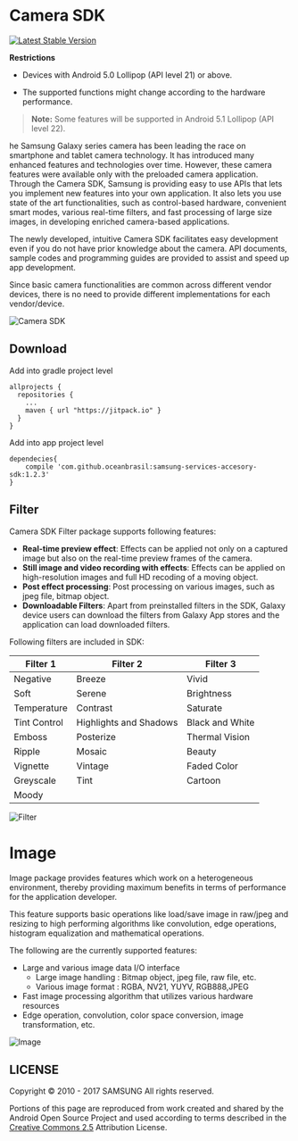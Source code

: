 # Camera SDK

[![Latest Stable Version](https://img.shields.io/badge/version-1.2.3-green.svg)](http://developer.samsung.com/galaxy/camera)

__Restrictions__

- Devices with Android 5.0 Lollipop (API level 21) or above.

- The supported functions might change according to the hardware performance.

> __Note:__ Some features will be supported in Android 5.1 Lollipop (API level 22).

he Samsung Galaxy series camera has been leading the race on smartphone and tablet camera technology. It has introduced many enhanced features and technologies over time. However, these camera features were available only with the preloaded camera application. Through the Camera SDK, Samsung is providing easy to use APIs that lets you implement new features into your own application. It also lets you use state of the art functionalities, such as control-based hardware, convenient smart modes, various real-time filters, and fast processing of large size images, in developing enriched camera-based applications.

The newly developed, intuitive Camera SDK facilitates easy development even if you do not have prior knowledge about the camera. API documents, sample codes and programming guides are provided to assist and speed up app development.

Since basic camera functionalities are common across different vendor devices, there is no need to provide different implementations for each vendor/device.

![Camera SDK](http://developer.samsung.com/sd2_images/galaxy/content/sms_camera_01.jpg)


## Download

Add into gradle project level

``` Gradle
allprojects {
  repositories {
    ...
    maven { url "https://jitpack.io" }
  }
}
```

Add into app project level

``` Gradle
dependecies{
    compile 'com.github.oceanbrasil:samsung-services-accesory-sdk:1.2.3'
}
```

## Filter

Camera SDK Filter package supports following features:

- __Real-time preview effect__: Effects can be applied not only on a captured image but also on the real-time preview frames of the camera.
- __Still image and video recording with effects__: Effects can be applied on high-resolution images and full HD recoding of a moving object.
- __Post effect processing__: Post processing on various images, such as jpeg file, bitmap object.
- __Downloadable Filters__: Apart from preinstalled filters in the SDK, Galaxy device users can download the filters from Galaxy App stores and the application can load downloaded filters.

Following filters are included in SDK:

| Filter 1  | Filter 2  | Filter 3  |
|---|---|---|
| Negative      | Breeze                  | Vivid              |
| Soft          | Serene                  | Brightness         |
| Temperature   | Contrast                | Saturate           |
| Tint Control  | Highlights and Shadows  | Black and White    |
| Emboss        | Posterize               | Thermal Vision     |
| Ripple        | Mosaic                  | Beauty             |
| Vignette      | Vintage                 | Faded Color        |
| Greyscale     | Tint                    | Cartoon            |
| Moody         |                         |                    |

![Filter](http://developer.samsung.com/sd2_images/galaxy/content/sms_camera_04.jpg)

# Image

Image package provides features which work on a heterogeneous environment, thereby providing maximum benefits in terms of performance for the application developer.

This feature supports basic operations like load/save image in raw/jpeg and resizing to high performing algorithms like convolution, edge operations, histogram equalization and mathematical operations.

The following are the currently supported features:

- Large and various image data I/O interface
  - Large image handling : Bitmap object, jpeg file, raw file, etc.
  - Various image format : RGBA, NV21, YUYV, RGB888,JPEG
- Fast image processing algorithm that utilizes various hardware resources
- Edge operation, convolution, color space conversion, image transformation, etc.


![Image](http://developer.samsung.com/sd2_images/galaxy/content/sms_camera_05.jpg)

## LICENSE

Copyright © 2010 - 2017 SAMSUNG All rights reserved.

Portions of this page are reproduced from work created and shared by the Android Open Source Project and used according to terms described in the [Creative Commons 2.5](https://creativecommons.org/licenses/by/2.5/) Attribution License.
